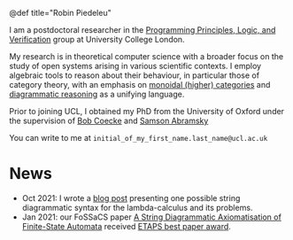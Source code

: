 @def title="Robin Piedeleu"

I am a postdoctoral researcher in the [Programming Principles, Logic, and Verification](http://pplv.cs.ucl.ac.uk/welcome/) group at University College London.

My research is in theoretical computer science with a broader focus on the study of open systems arising in various scientific contexts. I employ algebraic tools to reason about their behaviour, in particular those of category theory, with an emphasis on [monoidal (higher) categories](https://en.wikipedia.org/wiki/Monoidal_category) and [diagrammatic reasoning](https://en.wikipedia.org/wiki/String_diagram) as a unifying language.

Prior to joining UCL, I obtained my PhD from the University of Oxford under the supervision of [Bob Coecke](http://www.cs.ox.ac.uk/people/bob.coecke/) and [Samson Abramsky](https://www.cs.ox.ac.uk/people/samson.abramsky/)

You can write to me at `initial_of_my_first_name.last_name@ucl.ac.uk`

# News
* Oct 2021: I wrote a [blog post](https://piedeleu.com/posts/diagrammatic-lambda-calculus/) presenting one possible string diagrammatic syntax for the lambda-calculus and its problems.
* Jan 2021: our FoSSaCS paper [A String Diagrammatic Axiomatisation of Finite-State Automata](https://arxiv.org/abs/2009.14576) received [ETAPS best paper award](https://eatcs.org/index.php/best-etaps-paper). 

